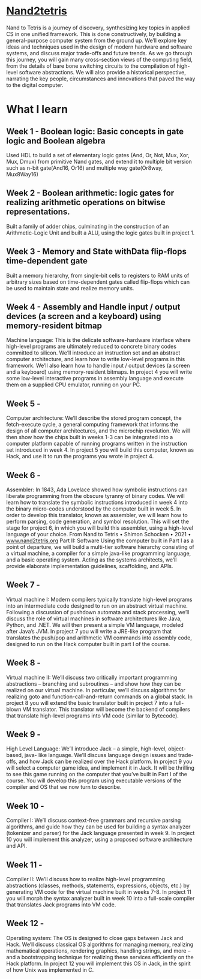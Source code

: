 #  [Nand2tetris](https://www.nand2tetris.org/)
Nand to Tetris is a journey of discovery, synthesizing key topics in applied CS in one unified framework. This is done constructively, by building a general-purpose computer system from the ground up. We’ll explore key ideas and techniques used in the design of modern hardware and software systems, and discuss major trade-offs and future trends. As we go through this journey, you will gain many cross-section views of the computing field, from the details of bare bone switching circuits to the compilation of high-level software abstractions. We will also provide a historical perspective, narrating the key people, circumstances and innovations that paved the way to the digital computer.

# What I learn

## Week 1 - Boolean logic: Basic concepts in gate logic and Boolean algebra

Used HDL to build a set of elementary logic gates (And, Or, Not, Mux, Xor, Mux, Dmux) from primitive Nand gates, and extend it to multiple bit version such as n-bit gate(And16, Or16) and multiple way gate(Or8way, Mux8Way16)

## Week 2 - Boolean arithmetic: logic gates for realizing arithmetic operations on bitwise representations. 

Built a family of adder chips, culminating in the construction of an Arithmetic-Logic Unit and built a ALU, using the logic gates built in project 1.

## Week 3 -  Memory and State withData flip-flops time-dependent gate

Built a memory hierarchy, from single-bit cells to registers to RAM units of arbitrary sizes based on time-dependent gates called flip-flops which can be used to maintain state and realize memory units.

## Week 4 -  Assembly and Handle input / output devices (a screen and a keyboard) using memory-resident bitmap

Machine language: This is the delicate software-hardware interface where high-level programs are ultimately reduced to concrete binary codes committed to silicon. We’ll introduce an instruction set and an abstract computer architecture, and learn how to write low-level programs in this framework. We’ll also learn how to handle input / output devices (a screen and a keyboard) using memory-resident bitmaps. In project 4 you will write some low-level interactive programs in assembly language and execute them on a supplied CPU emulator, running on your PC.

## Week 5 -  

Computer architecture: We’ll describe the stored program concept, the fetch-execute cycle, a general computing framework that informs the design of all computer architectures, and the microchip revolution. We will then show how the chips built in weeks 1-3 can be integrated into a computer platform capable of running programs written in the instruction set introduced in week 4. In project 5 you will build this computer, known as Hack, and use it to run the programs you wrote in project 4.

## Week 6 -  

Assembler: In 1843, Ada Lovelace showed how symbolic instructions can liberate programming from the obscure tyranny of binary codes. We will learn how to translate the symbolic instructions introduced in week 4 into the binary micro-codes understood by the computer built in week 5. In order to develop this translator, known as assembler, we will learn how to perform parsing, code generation, and symbol resolution. This will set the stage for project 6, in which you will build this assembler, using a high-level language of your choice. From Nand to Tetris • Shimon Schocken • 2021 • www.nand2tetris.org Part II: Software Using the computer built in Part I as a point of departure, we will build a multi-tier software hierarchy consisting of a virtual machine, a compiler for a simple java-like programming language, and a basic operating system. Acting as the systems architects, we’ll provide elaborate implementation guidelines, scaffolding, and APIs.

## Week 7 -  

Virtual machine I: Modern compilers typically translate high-level programs into an intermediate code designed to run on an abstract virtual machine. Following a discussion of pushdown automata and stack processing, we’ll discuss the role of virtual machines in software architectures like Java, Python, and .NET. We will then present a simple VM language, modeled after Java’s JVM. In project 7 you will write a JRE-like program that translates the push/pop and arithmetic VM commands into assembly code, designed to run on the Hack computer built in part I of the course.

## Week 8 -  

Virtual machine II: We’ll discuss two critically important programming abstractions –
branching and subroutines – and show how they can be realized on our virtual machine.
In particular, we’ll discuss algorithms for realizing goto and function-call-and-return
commands on a global stack. In project 8 you will extend the basic translator built in
project 7 into a full-blown VM translator. This translator will become the backend of
compilers that translate high-level programs into VM code (similar to Bytecode).

## Week 9 -  

High Level Language: We’ll introduce Jack – a simple, high-level, object-based, java-
like language. We’ll discuss language design issues and trade-offs, and how Jack can be
realized over the Hack platform. In project 9 you will select a computer game idea, and
implement it in Jack. It will be thrilling to see this game running on the computer that
you’ve built in Part I of the course. You will develop this program using executable
versions of the compiler and OS that we now turn to describe.

## Week 10 -  

Compiler I: We’ll discuss context-free grammars and recursive parsing algorithms, and
guide how they can be used for building a syntax analyzer (tokenizer and parser) for the
Jack language presented in week 9. In project 10 you will implement this analyzer,
using a proposed software architecture and API.

## Week 11 -  


Compiler II: We’ll discuss how to realize high-level programming abstractions
(classes, methods, statements, expressions, objects, etc.) by generating VM code for the
virtual machine built in weeks 7-8. In project 11 you will morph the syntax analyzer
built in week 10 into a full-scale compiler that translates Jack programs into VM code.

## Week 12 -  


Operating system: The OS is designed to close gaps between Jack and Hack. We’ll
discuss classical OS algorithms for managing memory, realizing mathematical
operations, rendering graphics, handling strings, and more – and a bootstrapping
technique for realizing these services efficiently on the Hack platform. In project 12 you
will implement this OS in Jack, in the spirit of how Unix was implemented in C.